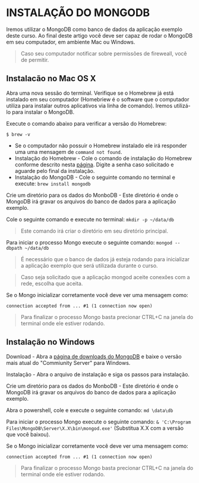 # INSTALAÇÃO DO MONGODB

Iremos utilizar o MongoDB como banco de dados da aplicação exemplo deste curso. Ao final deste artigo você deve ser capaz de rodar o MongoDB em seu computador, em ambiente Mac ou Windows.

> Caso seu computador notificar sobre permissões de fireweall, você de permitir.

## Instalacão no Mac OS X

Abra uma nova sessão do terminal.
Verifique se o Homebrew já está instalado em seu computador (Homebriew é o software que o computador utiliza para instalar outros aplicativos via linha de comando). Iremos utilizá-lo para instalar o MongoDB.

Execute o comando abaixo para verificar a versão do Homebrew:

`$ brew -v`

- Se o computador não possuir o Homebrew instalado ele irá responder uma uma mensagem de `command not found`.
- Instalação do Homebrew - Cole o comando de instalação do Homebrew conforme descrito nesta [página](https://brew.sh/). Digite a senha caso solicitado e aguarde pelo final da instalação.
- Instalação do MongoDB - Cole o seguinte comando no terminal e execute: `brew install mongodb`

Crie um diretório para os dados do MonboDB - Este diretório é onde o MongoDB irá gravar os arquivos do banco de dados para a aplicação exemplo.

Cole o seguinte comando e execute no terminal: `mkdir -p ~/data/db`

> Este comando irá criar o diretório em seu diretório principal.

Para iniciar o processo Mongo execute o seguinte comando: `mongod --dbpath ~/data/db`

> É necessário que o banco de dados já esteja rodando para inicializar a aplicação exemplo que será utilizada durante o curso.

> Caso seja solicitado que a aplicação mongod aceite conexões com a rede, escolha que aceita.

Se o Mongo inicializar corretamente você deve ver uma mensagem como:

`connection accepted from ... #1 (1 connection now open)`

> Para finalizar o processo Mongo basta precionar CTRL+C na janela do terminal onde ele estiver rodando.

## Instalação no Windows

Download - Abra a [página de downloads do MongoDB](https://www.mongodb.com/download-center) e baixe o versão mais atual do "Commiunity Server" para Windows.

Instalação - Abra o arquivo de instalação e siga os passos para instalação.

Crie um diretório para os dados do MonboDB - Este diretório é onde o MongoDB irá gravar os arquivos do banco de dados para a aplicação exemplo.

Abra o powershell, cole e execute o seguinte comando: `md \data\db`

Para iniciar o processo Mongo execute o seguinte comando: `& 'C:\Program Files\MongoDB\Server\X.X\bin\mongod.exe'` (Substitua X.X com a versão que você baixou).

Se o Mongo inicializar corretamente você deve ver uma mensagem como:

`connection accepted from ... #1 (1 connection now open)`

> Para finalizar o processo Mongo basta precionar CTRL+C na janela do terminal onde ele estiver rodando.
